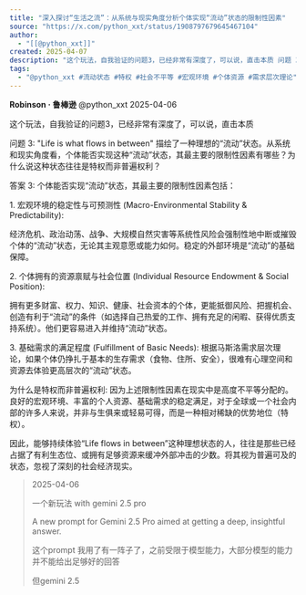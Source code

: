 ```yaml
---
title: "深入探讨“生活之流”：从系统与现实角度分析个体实现“流动”状态的限制性因素"
source: "https://x.com/python_xxt/status/1908797679645467104"
author:
  - "[[@python_xxt]]"
created: 2025-04-07
description: "这个玩法，自我验证的问题3，已经非常有深度了，可以说，直击本质 问题 3: \"Life is what flows in between\" 描绘了一种理想的“流动”状态。从系统和现实角度看，个体能否实现这种“流动”状态，其最主要的限制性因素有哪些？为什么说这种状态往往是特权而非"
tags:
  - "@python_xxt #流动状态 #特权 #社会不平等 #宏观环境 #个体资源 #需求层次理论"
---
```

**Robinson · 鲁棒逊** @python\_xxt 2025-04-06

这个玩法，自我验证的问题3，已经非常有深度了，可以说，直击本质

问题 3: "Life is what flows in between" 描绘了一种理想的“流动”状态。从系统和现实角度看，个体能否实现这种“流动”状态，其最主要的限制性因素有哪些？为什么说这种状态往往是特权而非普遍权利？

答案 3: 个体能否实现“流动”状态，其最主要的限制性因素包括：

1\. 宏观环境的稳定性与可预测性 (Macro-Environmental Stability & Predictability):

经济危机、政治动荡、战争、大规模自然灾害等系统性风险会强制性地中断或摧毁个体的“流动”状态，无论其主观意愿或能力如何。稳定的外部环境是“流动”的基础保障。

2\. 个体拥有的资源禀赋与社会位置 (Individual Resource Endowment & Social Position):

拥有更多财富、权力、知识、健康、社会资本的个体，更能抵御风险、把握机会、创造有利于“流动”的条件（如选择自己热爱的工作、拥有充足的闲暇、获得优质支持系统）。他们更容易进入并维持“流动”状态。

3\. 基础需求的满足程度 (Fulfillment of Basic Needs): 根据马斯洛需求层次理论，如果个体仍挣扎于基本的生存需求（食物、住所、安全），很难有心理空间和资源去体验更高层次的“流动”状态。

为什么是特权而非普遍权利: 因为上述限制性因素在现实中是高度不平等分配的。良好的宏观环境、丰富的个人资源、基础需求的稳定满足，对于全球或一个社会内部的许多人来说，并非与生俱来或轻易可得，而是一种相对稀缺的优势地位（特权）。

因此，能够持续体验“Life flows in between”这种理想状态的人，往往是那些已经占据了有利生态位、或拥有足够资源来缓冲外部冲击的少数。将其视为普遍可及的状态，忽视了深刻的社会经济现实。

> 2025-04-06
> 
> 一个新玩法 with gemini 2.5 pro
> 
> A new prompt for Gemini 2.5 Pro aimed at getting a deep, insightful answer.
> 
> 这个prompt 我用了有一阵子了，之前受限于模型能力，大部分模型的能力并不能给出足够好的回答
> 
> 但gemini 2.5